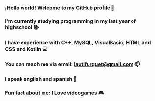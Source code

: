 ### ¡Hello world! Welcome to my GitHub profile 👋
### I'm currently studying programming in my last year of highschool 📚
### I have experience with C++, MySQL, VisualBasic, HTML and CSS and Kotlin 💻
### You can reach me via email: lautifurquet@gmail.com 📫
### I speak english and spanish 💬
### Fun fact about me: I Love videogames 🎮

<!--
**LautaroFur/LautaroFur** is a ✨ _special_ ✨ repository because its `README.md` (this file) appears on your GitHub profile.

Here are some ideas to get you started:

- 🔭 I’m currently working on ...
- 🌱 I’m currently learning ...
- 👯 I’m looking to collaborate on ...
- 🤔 I’m looking for help with ...
- 💬 Ask me about ...
- 📫 How to reach me: ...
- 😄 Pronouns: ...
- ⚡ Fun fact: ...
-->
